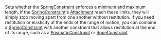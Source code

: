 Sets whether the [SpringConstraint](https://developer.roblox.com/en-us/api-reference/class/SpringConstraint) enforces a minimum and maximum length. If the [SpringConstraint](https://developer.roblox.com/en-us/api-reference/class/SpringConstraint)'s [Attachment](https://developer.roblox.com/en-us/api-reference/class/Attachment) reach these limits, they will simply stop moving apart from one another without restitution. If you need restitution or elasticity at the ends of the range of motion, you can combine a [SpringConstraint](https://developer.roblox.com/en-us/api-reference/class/SpringConstraint) with another constraint that allows restitution at the end of its range, such as a [PrismaticConstraint](https://developer.roblox.com/en-us/api-reference/class/PrismaticConstraint) or [RopeConstraint](https://developer.roblox.com/en-us/api-reference/class/RopeConstraint).